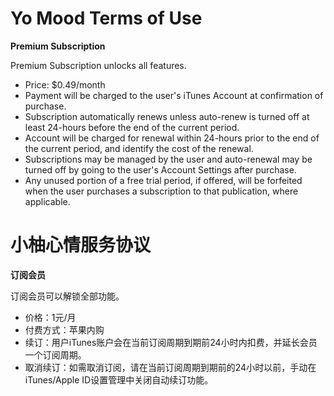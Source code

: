 # Yo Mood Terms of Use

**Premium Subscription**

Premium Subscription unlocks all features.

- Price: $0.49/month
- Payment will be charged to the user's iTunes Account at confirmation of purchase.
- Subscription automatically renews unless auto-renew is turned off at least 24-hours before the end of the current period.
- Account will be charged for renewal within 24-hours prior to the end of the current period, and identify the cost of the renewal.
- Subscriptions may be managed by the user and auto-renewal may be turned off by going to the user's Account Settings after purchase.
- Any unused portion of a free trial period, if offered, will be forfeited when the user purchases a subscription to that publication, where applicable.

# 小柚心情服务协议

**订阅会员**

订阅会员可以解锁全部功能。

- 价格：1元/月
- 付费方式：苹果内购
- 续订：用户iTunes账户会在当前订阅周期到期前24小时内扣费，并延长会员一个订阅周期。
- 取消续订：如需取消订阅，请在当前订阅周期到期前的24小时以前，手动在iTunes/Apple ID设置管理中关闭自动续订功能。

